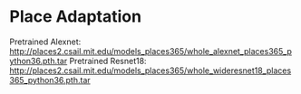 # Place Adaptation
Pretrained Alexnet: http://places2.csail.mit.edu/models_places365/whole_alexnet_places365_python36.pth.tar
Pretrained Resnet18: http://places2.csail.mit.edu/models_places365/whole_wideresnet18_places365_python36.pth.tar
